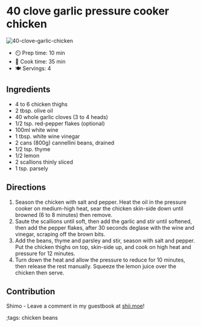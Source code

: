 # 40 clove garlic pressure cooker chicken

![40-clove-garlic-chicken](pix/40-clove-garlic-chicken.webp)

- ⏲️ Prep time: 10 min
- 🍳 Cook time: 35 min
- 🍽️ Servings: 4

## Ingredients

- 4 to 6 chicken thighs 
- 2 tbsp. olive oil
- 40 whole garlic cloves (3 to 4 heads)
- 1/2 tsp. red-pepper flakes (optional)
- 100ml white wine
- 1 tbsp. white wine vinegar
- 2 cans (800g) cannellini beans, drained
- 1/2 tsp. thyme
- 1/2 lemon
- 2 scallions thinly sliced 
- 1 tsp. parsely

## Directions

1. Season the chicken with salt and pepper. Heat the oil in the pressure cooker on medium-high heat, sear the chicken skin-side down until browned (6 to 8 minutes) then remove.
2. Saute the scallions until soft, then add the garlic and stir until softened, then add the pepper flakes, after 30 seconds deglase with the wine and vinegar, scraping off the brown bits. 
3. Add the beans, thyme and parsley and stir, season with salt and pepper. Put the chicken thighs on top, skin-side up, and cook on high heat and pressure for 12 minutes.
4. Turn down the heat and allow the pressure to reduce for 10 minutes, then release the rest manually. Squeeze the lemon juice over the chicken then serve.

## Contribution

Shimo - Leave a comment in my guestbook at [shii.moe](http://shii.moe)!

;tags: chicken beans
